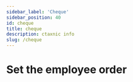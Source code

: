 ```yaml
---
sidebar_label: 'Cheque'
sidebar_position: 40
id: cheque
title: cheque
description: ctaxnic info
slug: /cheque
---
```


# Set the employee order

